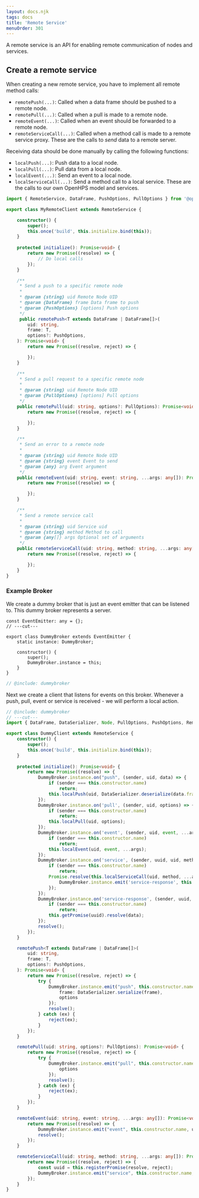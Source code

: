 ```yaml
---
layout: docs.njk
tags: docs
title: 'Remote Service'
menuOrder: 301
---
```

A remote service is an API for enabling remote communication of nodes and services.

## Create a remote service
When creating a new remote service, you have to implement all remote method calls:
- ```remotePush(...)```: Called when a data frame should be pushed to a remote node.
- ```remotePull(...)```: Called when a pull is made to a remote node.
- ```remoteEvent(...)```: Called when an event should be forwarded to a remote node.
- ```remoteServiceCall(...)```: Called when a method call is made to a remote service proxy.
These are the calls to *send* data to a remote server.

Receiving data should be done manually by calling the following functions:
- ```localPush(...)```: Push data to a local node.
- ```localPull(...)```: Pull data from a local node.
- ```localEvent(...)```: Send an event to a local node.
- ```localServiceCall(...)```: Send a method call to a local service.
These are the calls to our own OpenHPS model and services.

```ts twoslash
import { RemoteService, DataFrame, PushOptions, PullOptions } from '@openhps/core';

export class MyRemoteClient extends RemoteService {

    constructor() {
        super();
        this.once('build', this.initialize.bind(this));
    }
    
    protected initialize(): Promise<void> {
        return new Promise((resolve) => {
            // Do local calls
        });
    }

    /**
     * Send a push to a specific remote node
     *
     * @param {string} uid Remote Node UID
     * @param {DataFrame} frame Data frame to push
     * @param {PushOptions} [options] Push options
     */
     public remotePush<T extends DataFrame | DataFrame[]>(
        uid: string,
        frame: T,
        options?: PushOptions,
    ): Promise<void> {
        return new Promise((resolve, reject) => {

        });
    }

    /**
     * Send a pull request to a specific remote node
     *
     * @param {string} uid Remote Node UID
     * @param {PullOptions} [options] Pull options
     */
    public remotePull(uid: string, options?: PullOptions): Promise<void> {
        return new Promise((resolve, reject) => {

        });
    }

    /**
     * Send an error to a remote node
     *
     * @param {string} uid Remote Node UID
     * @param {string} event Event to send
     * @param {any} arg Event argument
     */
    public remoteEvent(uid: string, event: string, ...args: any[]): Promise<void> {
        return new Promise((resolve) => {

        });
    }

    /**
     * Send a remote service call
     *
     * @param {string} uid Service uid
     * @param {string} method Method to call 
     * @param {any[]} args Optional set of arguments 
     */
    public remoteServiceCall(uid: string, method: string, ...args: any[]): Promise<any> {
        return new Promise((resolve, reject) => {

        });
    }
}
```

### Example Broker
We create a dummy broker that is just an event emitter that can be listened to. This dummy broker represents a server.

```twoslash include dummybroker
const EventEmitter: any = {};
// ---cut---

export class DummyBroker extends EventEmitter {
    static instance: DummyBroker;

    constructor() {
        super();
        DummyBroker.instance = this;
    }
}
```
```ts twoslash
// @include: dummybroker
```
Next we create a client that listens for events on this broker. Whenever a push, pull, event or service
is received - we will perform a local action.

```ts twoslash
// @include: dummybroker
// ---cut---
import { DataFrame, DataSerializer, Node, PullOptions, PushOptions, RemoteService } from "@openhps/core";

export class DummyClient extends RemoteService {
    constructor() {
        super();
        this.once('build', this.initialize.bind(this));
    }
    
    protected initialize(): Promise<void> {
        return new Promise((resolve) => {
            DummyBroker.instance.on("push", (sender, uid, data) => {   
                if (sender === this.constructor.name)
                    return;
                this.localPush(uid, DataSerializer.deserialize(data.frame), data.options);
            });
            DummyBroker.instance.on('pull', (sender, uid, options) => {
                if (sender === this.constructor.name)
                    return;
                this.localPull(uid, options);
            });
            DummyBroker.instance.on('event', (sender, uid, event, ...args) => {
                if (sender === this.constructor.name)
                    return;
                this.localEvent(uid, event, ...args);
            });
            DummyBroker.instance.on('service', (sender, uuid, uid, method, ...args) => {
                if (sender === this.constructor.name)
                    return;
                Promise.resolve(this.localServiceCall(uid, method, ...args)).then(data => {
                    DummyBroker.instance.emit('service-response', this.constructor.name, uuid, data);
                });
            });
            DummyBroker.instance.on('service-response', (sender, uuid, data) => {
                if (sender === this.constructor.name)
                    return;
                this.getPromise(uuid).resolve(data);
            });
            resolve();
        });
    }

    remotePush<T extends DataFrame | DataFrame[]>(
        uid: string,
        frame: T,
        options?: PushOptions,
    ): Promise<void> {
        return new Promise((resolve, reject) => {
            try {
                DummyBroker.instance.emit("push", this.constructor.name, uid, {
                    frame: DataSerializer.serialize(frame),
                    options
                });
                resolve();
            } catch (ex) {
                reject(ex);
            }
        });
    }

    remotePull(uid: string, options?: PullOptions): Promise<void> {
        return new Promise((resolve, reject) => {
            try {
                DummyBroker.instance.emit("pull", this.constructor.name, uid, {
                    options
                });
                resolve();
            } catch (ex) {
                reject(ex);
            }
        });
    }

    remoteEvent(uid: string, event: string, ...args: any[]): Promise<void> {
        return new Promise((resolve) => {
            DummyBroker.instance.emit("event", this.constructor.name, uid, event, ...args);
            resolve();
        });
    }

    remoteServiceCall(uid: string, method: string, ...args: any[]): Promise<any> {
        return new Promise((resolve, reject) => {
            const uuid = this.registerPromise(resolve, reject);
            DummyBroker.instance.emit("service", this.constructor.name, uuid, uid, method, ...args);
        });
    }
}
```